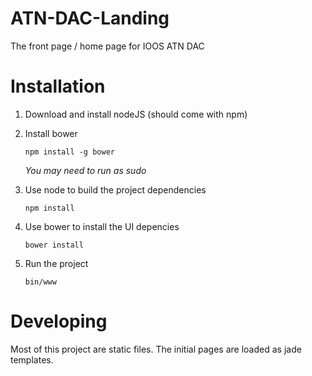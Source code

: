 # ATN-DAC-Landing
The front page / home page for IOOS ATN DAC


# Installation

1. Download and install nodeJS (should come with npm)
2. Install bower

   ```
   npm install -g bower
   ```

   _You may need to run as sudo_

3. Use node to build the project dependencies

   ```
   npm install
   ```

4. Use bower to install the UI depencies

   ```
   bower install
   ```

5. Run the project

    ```
    bin/www
    ```

# Developing

Most of this project are static files. The initial pages are loaded as jade
templates.
